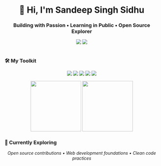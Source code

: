 <!-- Clean Header with Subtle Emphasis -->
<div align="center">
  <h1>👋 Hi, I'm Sandeep Singh Sidhu</h1>
  <h3>Building with Passion • Learning in Public • Open Source Explorer</h3>
</div>

<!-- Profile Stats & Badges (Compact Layout) -->
<div align="center">
  <img src="https://komarev.com/ghpvc/?username=sandeepsingh-sidhu&color=blue&style=flat-square">
  <a href="https://twitter.com/_sandeep_sidhu_">
    <img src="https://img.shields.io/badge/Twitter-1DA1F2?style=flat&logo=twitter&logoColor=white">
  </a>
</div>

<br>

<!-- Tech Stack Section -->
### 🛠️ My Toolkit
<p align="center">
  <img src="https://img.shields.io/badge/Python-3776AB?style=flat&logo=python&logoColor=white">
  <img src="https://img.shields.io/badge/C-00599C?style=flat&logo=c&logoColor=white">
  <img src="https://img.shields.io/badge/HTML5-E34F26?style=flat&logo=html5&logoColor=white">
  <img src="https://img.shields.io/badge/CSS3-1572B6?style=flat&logo=css3&logoColor=white">
  <img src="https://img.shields.io/badge/Git-F05032?style=flat&logo=git&logoColor=white">
</p>

<!-- Stats Grid -->
<div align="center">
  <img height="165" src="https://github-readme-stats.vercel.app/api?username=sandeepsingh-sidhu&show_icons=true&theme=default&hide_border=true">
  <img height="165" src="https://github-readme-streak-stats.herokuapp.com/?user=sandeepsingh-sidhu&theme=default&hide_border=true">
</div>

<!-- Optional Section (Add if relevant) -->
### 🌱 Currently Exploring
<p align="center">
  <i>Open source contributions • Web development foundations • Clean code practices</i>
</p>
